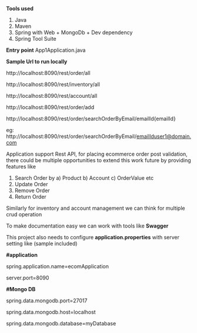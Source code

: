 **Tools used** 

1. Java
2. Maven
3. Spring with Web + MongoDb + Dev dependency
4. Spring Tool Suite

**Entry point** 
App1Application.java 

**Sample Url to run locally**

http://localhost:8090/rest/order/all

http://localhost:8090/rest/inventory/all

http://localhost:8090/rest/account/all

http://localhost:8090/rest/order/add

http://localhost:8090/rest/order/searchOrderByEmail/emailId{emailId}

eg: http://localhost:8090/rest/order/searchOrderByEmail/emailIduser1@domain.com

Application support Rest API, for placing ecommerce order post validation, there could be multiple opportunities to extend this work future by providing features like 

1. Search Order by
	a) Product
	b) Account
	c) OrderValue etc
2. Update Order 
3. Remove Order 
4. Return Order 

Similarly for inventory and account management we can think for multiple crud operation 

To make documentation easy we can work with tools like **Swagger**

This project also needs to configure **application.properties** with server setting like (sample included)

**#application**


spring.application.name=ecomApplication 


server.port=8090



**#Mongo DB**

spring.data.mongodb.port=27017

spring.data.mongodb.host=localhost

spring.data.mongodb.database=myDatabase

